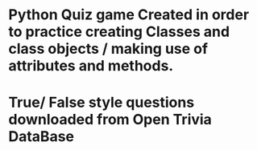 # Python Quiz game Created in order to practice creating Classes and class objects / making use of attributes and methods. 
# True/ False style questions downloaded from Open Trivia DataBase
